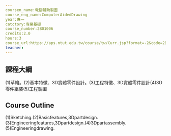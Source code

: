 ```yaml
---
coursen_name:電腦輔助製圖
course_eng_name:ComputerAidedDrawing
year:專一
catctory:專業基礎
course_number:2B01006
credits:2.0
hours:3
course_url:https://aps.ntut.edu.tw/course/tw/Curr.jsp?format=-2&code=2B01006
teacher:
---
```


## 課程大綱

(1)草繪。(2)基本特徵、3D實體零件設計。(3)工程特徵、3D實體零件設計(4)3D零件組裝(5)工程製圖


## Course Outline

(1)Sketching.(2)Basicfeatures,3Dpartdesign.(3)Engineeringfeatures,3Dpartdesign.(4)3Dpartassembly.(5)Engineeringdrawing.

